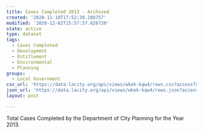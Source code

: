 ```yaml
---
title: Cases Completed 2013 - Archived
created: '2020-11-10T17:52:38.288757'
modified: '2020-12-02T15:57:57.626720'
state: active
type: dataset
tags:
  - Cases Completed
  - Development
  - Entitlement
  - Environmental
  - Planning
groups:
  - Local Government
csv_url: 'https://data.lacity.org/api/views/wkek-kqw4/rows.csv?accessType=DOWNLOAD'
json_url: 'https://data.lacity.org/api/views/wkek-kqw4/rows.json?accessType=DOWNLOAD'
layout: post

---
```

Total Cases Completed by the Department of City Planning for the Year 2013.
